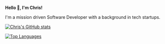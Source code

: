 **Hello 👋, I'm Chris!** 

I'm a mission driven Software Developer with a background in tech startups. 

[![Chris's GitHub stats](https://github-readme-stats.vercel.app/api?username=CLRM1&show_icons=true&theme=cobalt)](https://github.com/clrm1/github-readme-stats)

[![Top Languages](https://github-readme-stats.vercel.app/api/top-langs/?username=clrm1&layout=compact&theme=cobalt)](https://github.com/clrm1/github-readme-stats)
